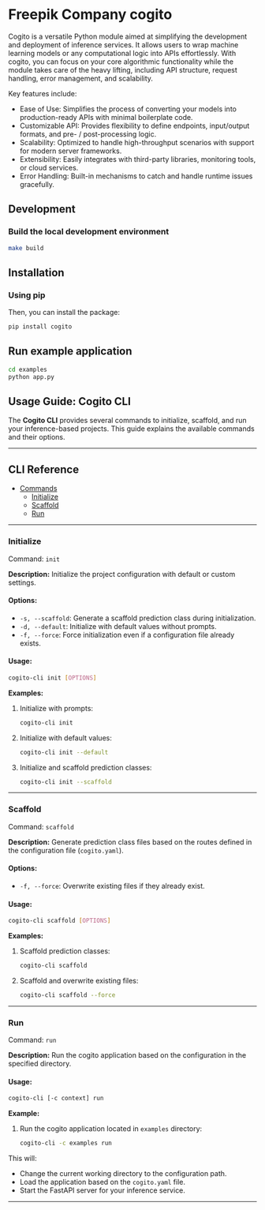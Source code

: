 # Freepik Company cogito

Cogito is a versatile Python module aimed at simplifying the development and deployment of inference services. 
It allows users to wrap machine learning models or any computational logic into APIs effortlessly. 
With cogito, you can focus on your core algorithmic functionality while the module takes care of the heavy lifting, 
including API structure, request handling, error management, and scalability.

Key features include:
- Ease of Use: Simplifies the process of converting your models into production-ready APIs with minimal boilerplate code.
- Customizable API: Provides flexibility to define endpoints, input/output formats, and pre- / post-processing logic.
- Scalability: Optimized to handle high-throughput scenarios with support for modern server frameworks.
- Extensibility: Easily integrates with third-party libraries, monitoring tools, or cloud services.
- Error Handling: Built-in mechanisms to catch and handle runtime issues gracefully.

## Development

### Build the local development environment

```sh
make build
```

## Installation

### Using pip
Then, you can install the package:
```sh
pip install cogito
```

## Run example application

```sh
cd examples
python app.py
```

## Usage Guide: Cogito CLI

The **Cogito CLI** provides several commands to initialize, scaffold, and run your inference-based projects. This guide explains the available commands and their options.

---

## CLI Reference

- [Commands](#commands)
  - [Initialize](#initialize)
  - [Scaffold](#scaffold)
  - [Run](#run)

---


### Initialize

Command: `init`

**Description:** Initialize the project configuration with default or custom settings.

#### Options:

- `-s, --scaffold`: Generate a scaffold prediction class during initialization.
- `-d, --default`: Initialize with default values without prompts.
- `-f, --force`: Force initialization even if a configuration file already exists.

#### Usage:

```bash
cogito-cli init [OPTIONS]
```

**Examples:**

1. Initialize with prompts:
   ```bash
   cogito-cli init
   ```

2. Initialize with default values:
   ```bash
   cogito-cli init --default
   ```

3. Initialize and scaffold prediction classes:
   ```bash
   cogito-cli init --scaffold
   ```

---

### Scaffold

Command: `scaffold`

**Description:** Generate prediction class files based on the routes defined in the configuration file (`cogito.yaml`).

#### Options:

- `-f, --force`: Overwrite existing files if they already exist.

#### Usage:

```bash
cogito-cli scaffold [OPTIONS]
```

**Examples:**

1. Scaffold prediction classes:
   ```bash
   cogito-cli scaffold
   ```

2. Scaffold and overwrite existing files:
   ```bash
   cogito-cli scaffold --force
   ```

---

### Run

Command: `run`

**Description:** Run the cogito application based on the configuration in the specified directory.

#### Usage:

```bash
cogito-cli [-c context] run
```

**Example:**

1. Run the cogito application located in `examples` directory:
   ```bash
   cogito-cli -c examples run
   ```

This will:
- Change the current working directory to the configuration path.
- Load the application based on the `cogito.yaml` file.
- Start the FastAPI server for your inference service.

---
